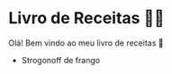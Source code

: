 # Livro  de Receitas :man_cook:

Olá! Bem vindo ao meu livro de receitas :wave:

- Strogonoff de frango

